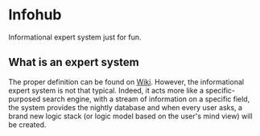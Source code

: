 # Infohub
Informational expert system just for fun.

## What is an expert system
The proper definition can be found on
[Wiki](https://en.wikipedia.org/wiki/Expert_system).
However, the informational expert system is not that typical.
Indeed, it acts more like a specific-purposed search engine,
with a stream of information on a specific field, the system provides
the nightly database and when every user asks, a brand new logic stack
(or logic model based on the user's mind view) will be created.